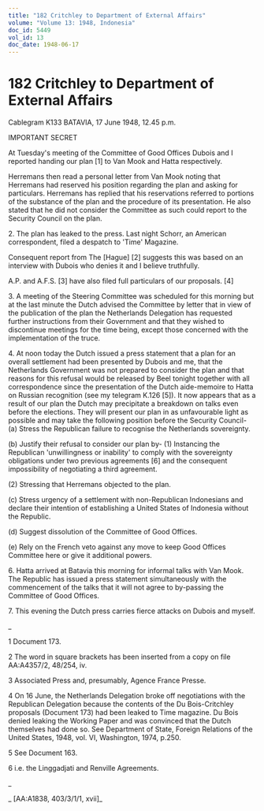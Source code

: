 ```yaml
---
title: "182 Critchley to Department of External Affairs"
volume: "Volume 13: 1948, Indonesia"
doc_id: 5449
vol_id: 13
doc_date: 1948-06-17
---
```


# 182 Critchley to Department of External Affairs

Cablegram K133 BATAVIA, 17 June 1948, 12.45 p.m.

IMPORTANT SECRET

At Tuesday's meeting of the Committee of Good Offices Dubois and I reported handing our plan [1] to Van Mook and Hatta respectively.

Herremans then read a personal letter from Van Mook noting that Herremans had reserved his position regarding the plan and asking for particulars. Herremans has replied that his reservations referred to portions of the substance of the plan and the procedure of its presentation. He also stated that he did not consider the Committee as such could report to the Security Council on the plan.

2\. The plan has leaked to the press. Last night Schorr, an American correspondent, filed a despatch to 'Time' Magazine.

Consequent report from The [Hague] [2] suggests this was based on an interview with Dubois who denies it and I believe truthfully.

A.P. and A.F.S. [3] have also filed full particulars of our proposals. [4]

3\. A meeting of the Steering Committee was scheduled for this morning but at the last minute the Dutch advised the Committee by letter that in view of the publication of the plan the Netherlands Delegation has requested further instructions from their Government and that they wished to discontinue meetings for the time being, except those concerned with the implementation of the truce.

4\. At noon today the Dutch issued a press statement that a plan for an overall settlement had been presented by Dubois and me, that the Netherlands Government was not prepared to consider the plan and that reasons for this refusal would be released by Beel tonight together with all correspondence since the presentation of the Dutch aide-memoire to Hatta on Russian recognition (see my telegram K.126 [5]). It now appears that as a result of our plan the Dutch may precipitate a breakdown on talks even before the elections. They will present our plan in as unfavourable light as possible and may take the following position before the Security Council- (a) Stress the Republican failure to recognise the Netherlands sovereignty.

(b) Justify their refusal to consider our plan by- (1) Instancing the Republican 'unwillingness or inability' to comply with the sovereignty obligations under two previous agreements [6] and the consequent impossibility of negotiating a third agreement.

(2) Stressing that Herremans objected to the plan.

(c) Stress urgency of a settlement with non-Republican Indonesians and declare their intention of establishing a United States of Indonesia without the Republic.

(d) Suggest dissolution of the Committee of Good Offices.

(e) Rely on the French veto against any move to keep Good Offices Committee here or give it additional powers.

6\. Hatta arrived at Batavia this morning for informal talks with Van Mook. The Republic has issued a press statement simultaneously with the commencement of the talks that it will not agree to by-passing the Committee of Good Offices.

7\. This evening the Dutch press carries fierce attacks on Dubois and myself.

_

1 Document 173.

2 The word in square brackets has been inserted from a copy on file AA:A4357/2, 48/254, iv.

3 Associated Press and, presumably, Agence France Presse.

4 On 16 June, the Netherlands Delegation broke off negotiations with the Republican Delegation because the contents of the Du Bois-Critchley proposals (Document 173) had been leaked to Time magazine. Du Bois denied leaking the Working Paper and was convinced that the Dutch themselves had done so. See Department of State, Foreign Relations of the United States, 1948, vol. VI, Washington, 1974, p.250.

5 See Document 163.

6 i.e. the Linggadjati and Renville Agreements.

_

_ [AA:A1838, 403/3/1/1, xvii]_
